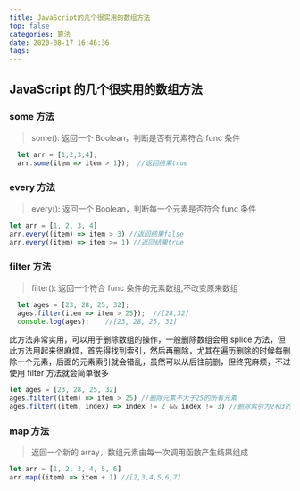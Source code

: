 ```yaml
---
title: JavaScript的几个很实用的数组方法
top: false
categories: 算法
date: 2020-08-17 16:46:36
tags:
---
```


## JavaScript 的几个很实用的数组方法

### **some 方法**

> some(): 返回一个 Boolean，判断是否有元素符合 func 条件

```javascript
  let arr = [1,2,3,4];
  arr.some(item => item > 1});  //返回结果true
```

### **every 方法**

> every(): 返回一个 Boolean，判断每一个元素是否符合 func 条件

```javascript
let arr = [1, 2, 3, 4]
arr.every((item) => item > 3) //返回结果false
arr.every((item) => item >= 1) //返回结果true
```

### **filter 方法**

> filter(): 返回一个符合 func 条件的元素数组,不改变原来数组

```javascript
  let ages = [23, 28, 25, 32];
  ages.filter(item => item > 25});  //[28,32]
  console.log(ages);    //[23, 28, 25, 32]
```

此方法非常实用，可以用于删除数组的操作，一般删除数组会用 splice 方法，但此方法用起来很麻烦，首先得找到索引，然后再删除，尤其在遍历删除的时候每删除一个元素，后面的元素索引就会错乱，虽然可以从后往前删，但终究麻烦，不过使用 filter 方法就会简单很多

```javascript
let ages = [23, 28, 25, 32]
ages.filter((item) => item > 25) //删除元素不大于25的所有元素
ages.filter((item, index) => index != 2 && index != 3) //删除索引为2和3的元素
```

### **map 方法**

> 返回一个新的 array，数组元素由每一次调用函数产生结果组成

```javascript
let arr = [1, 2, 3, 4, 5, 6]
arr.map((item) => item + 1) //[2,3,4,5,6,7]
```
